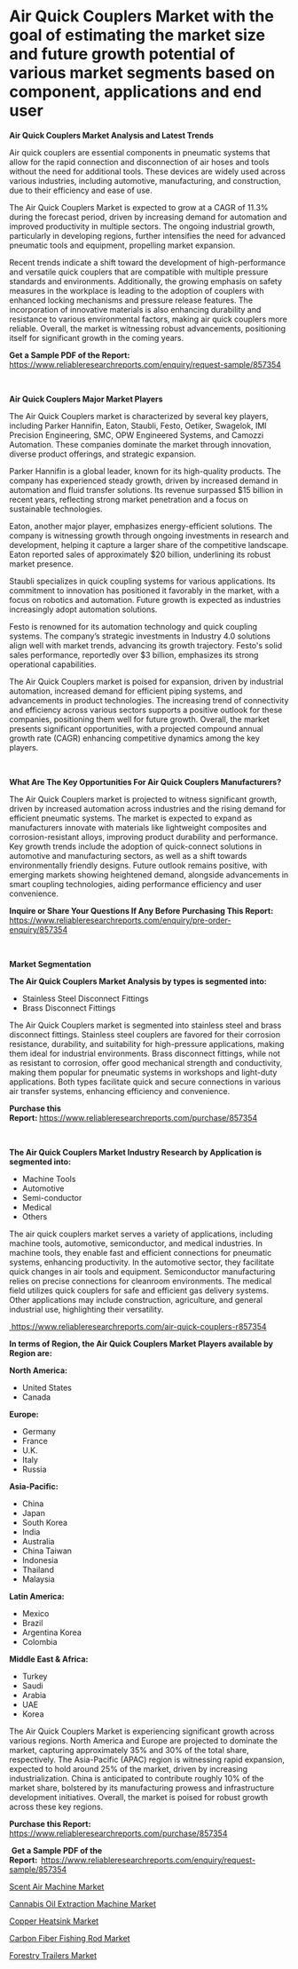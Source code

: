 <p><h1>Air Quick Couplers Market with the goal of estimating the market size and future growth potential of various market segments based on component, applications and end user</h1></p><p><strong>Air Quick Couplers Market Analysis and Latest Trends</strong></p>
<p><p>Air quick couplers are essential components in pneumatic systems that allow for the rapid connection and disconnection of air hoses and tools without the need for additional tools. These devices are widely used across various industries, including automotive, manufacturing, and construction, due to their efficiency and ease of use.</p><p>The Air Quick Couplers Market is expected to grow at a CAGR of 11.3% during the forecast period, driven by increasing demand for automation and improved productivity in multiple sectors. The ongoing industrial growth, particularly in developing regions, further intensifies the need for advanced pneumatic tools and equipment, propelling market expansion. </p><p>Recent trends indicate a shift toward the development of high-performance and versatile quick couplers that are compatible with multiple pressure standards and environments. Additionally, the growing emphasis on safety measures in the workplace is leading to the adoption of couplers with enhanced locking mechanisms and pressure release features. The incorporation of innovative materials is also enhancing durability and resistance to various environmental factors, making air quick couplers more reliable. Overall, the market is witnessing robust advancements, positioning itself for significant growth in the coming years.</p></p>
<p><strong>Get a Sample PDF of the Report:&nbsp;</strong> <a href="https://www.reliableresearchreports.com/enquiry/request-sample/857354?utm_campaign=102&utm_medium=2&utm_source=Github&utm_content=ia&utm_term=19022025&utm_id=air-quick-couplers">https://www.reliableresearchreports.com/enquiry/request-sample/857354</a></p>
<p>&nbsp;</p>
<p><strong>Air Quick Couplers Major Market Players</strong></p>
<p><p>The Air Quick Couplers market is characterized by several key players, including Parker Hannifin, Eaton, Staubli, Festo, Oetiker, Swagelok, IMI Precision Engineering, SMC, OPW Engineered Systems, and Camozzi Automation. These companies dominate the market through innovation, diverse product offerings, and strategic expansion.</p><p>Parker Hannifin is a global leader, known for its high-quality products. The company has experienced steady growth, driven by increased demand in automation and fluid transfer solutions. Its revenue surpassed $15 billion in recent years, reflecting strong market penetration and a focus on sustainable technologies.</p><p>Eaton, another major player, emphasizes energy-efficient solutions. The company is witnessing growth through ongoing investments in research and development, helping it capture a larger share of the competitive landscape. Eaton reported sales of approximately $20 billion, underlining its robust market presence.</p><p>Staubli specializes in quick coupling systems for various applications. Its commitment to innovation has positioned it favorably in the market, with a focus on robotics and automation. Future growth is expected as industries increasingly adopt automation solutions.</p><p>Festo is renowned for its automation technology and quick coupling systems. The company’s strategic investments in Industry 4.0 solutions align well with market trends, advancing its growth trajectory. Festo's solid sales performance, reportedly over $3 billion, emphasizes its strong operational capabilities.</p><p>The Air Quick Couplers market is poised for expansion, driven by industrial automation, increased demand for efficient piping systems, and advancements in product technologies. The increasing trend of connectivity and efficiency across various sectors supports a positive outlook for these companies, positioning them well for future growth. Overall, the market presents significant opportunities, with a projected compound annual growth rate (CAGR) enhancing competitive dynamics among the key players.</p></p>
<p>&nbsp;</p>
<p><strong>What Are The Key Opportunities For Air Quick Couplers Manufacturers?</strong></p>
<p><p>The Air Quick Couplers market is projected to witness significant growth, driven by increased automation across industries and the rising demand for efficient pneumatic systems. The market is expected to expand as manufacturers innovate with materials like lightweight composites and corrosion-resistant alloys, improving product durability and performance. Key growth trends include the adoption of quick-connect solutions in automotive and manufacturing sectors, as well as a shift towards environmentally friendly designs. Future outlook remains positive, with emerging markets showing heightened demand, alongside advancements in smart coupling technologies, aiding performance efficiency and user convenience.</p></p>
<p><strong>Inquire or Share Your Questions If Any Before Purchasing This Report:</strong> <a href="https://www.reliableresearchreports.com/enquiry/pre-order-enquiry/857354?utm_campaign=102&utm_medium=2&utm_source=Github&utm_content=ia&utm_term=19022025&utm_id=air-quick-couplers">https://www.reliableresearchreports.com/enquiry/pre-order-enquiry/857354</a></p>
<p>&nbsp;</p>
<p><strong>Market Segmentation</strong></p>
<p><strong>The Air Quick Couplers Market Analysis by types is segmented into:</strong></p>
<p><ul><li>Stainless Steel Disconnect Fittings</li><li>Brass Disconnect Fittings</li></ul></p>
<p><p>The Air Quick Couplers market is segmented into stainless steel and brass disconnect fittings. Stainless steel couplers are favored for their corrosion resistance, durability, and suitability for high-pressure applications, making them ideal for industrial environments. Brass disconnect fittings, while not as resistant to corrosion, offer good mechanical strength and conductivity, making them popular for pneumatic systems in workshops and light-duty applications. Both types facilitate quick and secure connections in various air transfer systems, enhancing efficiency and convenience.</p></p>
<p><strong>Purchase this Report:&nbsp;</strong><a href="https://www.reliableresearchreports.com/purchase/857354?utm_campaign=102&utm_medium=2&utm_source=Github&utm_content=ia&utm_term=19022025&utm_id=air-quick-couplers">https://www.reliableresearchreports.com/purchase/857354</a></p>
<p>&nbsp;</p>
<p><strong>The Air Quick Couplers Market Industry Research by Application is segmented into:</strong></p>
<p><ul><li>Machine Tools</li><li>Automotive</li><li>Semi-conductor</li><li>Medical</li><li>Others</li></ul></p>
<p><p>The air quick couplers market serves a variety of applications, including machine tools, automotive, semiconductor, and medical industries. In machine tools, they enable fast and efficient connections for pneumatic systems, enhancing productivity. In the automotive sector, they facilitate quick changes in air tools and equipment. Semiconductor manufacturing relies on precise connections for cleanroom environments. The medical field utilizes quick couplers for safe and efficient gas delivery systems. Other applications may include construction, agriculture, and general industrial use, highlighting their versatility.</p></p>
<p><a href="https://www.reliableresearchreports.com/air-quick-couplers-r857354?utm_campaign=102&utm_medium=2&utm_source=Github&utm_content=ia&utm_term=19022025&utm_id=air-quick-couplers">&nbsp;https://www.reliableresearchreports.com/air-quick-couplers-r857354</a></p>
<p><strong>In terms of Region, the Air Quick Couplers Market Players available by Region are:</strong></p>
<p>
    <p> <strong> North America: </strong>
        <ul>
            <li>United States</li>
            <li>Canada</li>
        </ul>
        </p> 
    <p> <strong> Europe: </strong>
        <ul>
            <li>Germany</li>
            <li>France</li>
            <li>U.K.</li>
            <li>Italy</li>
            <li>Russia</li>
        </ul>
        </p> 
    <p> <strong> Asia-Pacific: </strong>
        <ul>
            <li>China</li>
            <li>Japan</li>
            <li>South Korea</li>
            <li>India</li>
            <li>Australia</li>
            <li>China Taiwan</li>
            <li>Indonesia</li>
            <li>Thailand</li>
            <li>Malaysia</li>
        </ul>
        </p> 
    <p> <strong> Latin America: </strong>
        <ul>
            <li>Mexico</li>
            <li>Brazil</li>
            <li>Argentina Korea</li>
            <li>Colombia</li>
        </ul>
        </p> 
    <p> <strong> Middle East & Africa: </strong>
        <ul>
            <li>Turkey</li>
            <li>Saudi</li>
            <li>Arabia</li>
            <li>UAE</li>
            <li>Korea</li>
        </ul>
    </p>
    </p>
<p><p>The Air Quick Couplers Market is experiencing significant growth across various regions. North America and Europe are projected to dominate the market, capturing approximately 35% and 30% of the total share, respectively. The Asia-Pacific (APAC) region is witnessing rapid expansion, expected to hold around 25% of the market, driven by increasing industrialization. China is anticipated to contribute roughly 10% of the market share, bolstered by its manufacturing prowess and infrastructure development initiatives. Overall, the market is poised for robust growth across these key regions.</p></p>
<p><strong>Purchase this Report: </strong><a href="https://www.reliableresearchreports.com/purchase/857354?utm_campaign=102&utm_medium=2&utm_source=Github&utm_content=ia&utm_term=19022025&utm_id=air-quick-couplers">https://www.reliableresearchreports.com/purchase/857354</a></p>
<p>&nbsp;<strong>Get a Sample PDF of the Report:&nbsp;&nbsp;</strong><a href="https://www.reliableresearchreports.com/enquiry/request-sample/857354?utm_campaign=102&utm_medium=2&utm_source=Github&utm_content=ia&utm_term=19022025&utm_id=air-quick-couplers">https://www.reliableresearchreports.com/enquiry/request-sample/857354</a></p>
<p><strong></strong></p>
<p><p><a href="https://github.com/simurmarzoa/Market-Research-Report-List-1/blob/main/scent-air-machine-market.md?utm_campaign=102&utm_medium=2&utm_source=Github&utm_content=ia&utm_term=19022025&utm_id=air-quick-couplers">Scent Air Machine Market</a></p><p><a href="https://github.com/borgomornar/Market-Research-Report-List-1/blob/main/cannabis-oil-extraction-machine-market.md?utm_campaign=102&utm_medium=2&utm_source=Github&utm_content=ia&utm_term=19022025&utm_id=air-quick-couplers">Cannabis Oil Extraction Machine Market</a></p><p><a href="https://github.com/dbichayison/Market-Research-Report-List-1/blob/main/copper-heatsink-market.md?utm_campaign=102&utm_medium=2&utm_source=Github&utm_content=ia&utm_term=19022025&utm_id=air-quick-couplers">Copper Heatsink Market</a></p><p><a href="https://github.com/gethunsides/Market-Research-Report-List-1/blob/main/carbon-fiber-fishing-rod-market.md?utm_campaign=102&utm_medium=2&utm_source=Github&utm_content=ia&utm_term=19022025&utm_id=air-quick-couplers">Carbon Fiber Fishing Rod Market</a></p><p><a href="https://github.com/tumacaakesha78/Market-Research-Report-List-1/blob/main/forestry-trailers-market.md?utm_campaign=102&utm_medium=2&utm_source=Github&utm_content=ia&utm_term=19022025&utm_id=air-quick-couplers">Forestry Trailers Market</a></p></p>